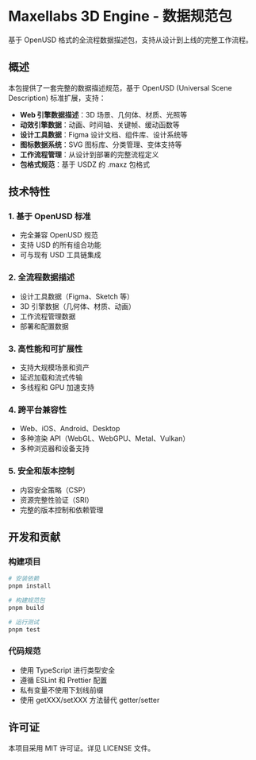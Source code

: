 # Maxellabs 3D Engine - 数据规范包

基于 OpenUSD 格式的全流程数据描述包，支持从设计到上线的完整工作流程。

## 概述

本包提供了一套完整的数据描述规范，基于 OpenUSD (Universal Scene Description) 标准扩展，支持：

- **Web 引擎数据描述**：3D 场景、几何体、材质、光照等
- **动效引擎数据**：动画、时间轴、关键帧、缓动函数等
- **设计工具数据**：Figma 设计文档、组件库、设计系统等
- **图标数据系统**：SVG 图标库、分类管理、变体支持等
- **工作流程管理**：从设计到部署的完整流程定义
- **包格式规范**：基于 USDZ 的 .maxz 包格式

## 技术特性

### 1. 基于 OpenUSD 标准

- 完全兼容 OpenUSD 规范
- 支持 USD 的所有组合功能
- 可与现有 USD 工具链集成

### 2. 全流程数据描述

- 设计工具数据（Figma、Sketch 等）
- 3D 引擎数据（几何体、材质、动画）
- 工作流程管理数据
- 部署和配置数据

### 3. 高性能和可扩展性

- 支持大规模场景和资产
- 延迟加载和流式传输
- 多线程和 GPU 加速支持

### 4. 跨平台兼容性

- Web、iOS、Android、Desktop
- 多种渲染 API（WebGL、WebGPU、Metal、Vulkan）
- 多种浏览器和设备支持

### 5. 安全和版本控制

- 内容安全策略（CSP）
- 资源完整性验证（SRI）
- 完整的版本控制和依赖管理

## 开发和贡献

### 构建项目

```bash
# 安装依赖
pnpm install

# 构建规范包
pnpm build

# 运行测试
pnpm test
```

### 代码规范

- 使用 TypeScript 进行类型安全
- 遵循 ESLint 和 Prettier 配置
- 私有变量不使用下划线前缀
- 使用 getXXX/setXXX 方法替代 getter/setter

## 许可证

本项目采用 MIT 许可证。详见 LICENSE 文件。
